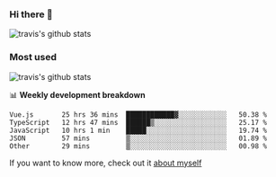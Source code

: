 ### Hi there 👋

<!--
**HondryTravis/HondryTravis** is a ✨ _special_ ✨ repository because its `README.md` (this file) appears on your GitHub profile.

Here are some ideas to get you started:

- 🔭 I’m currently working on ...
- 🌱 I’m currently learning ...
- 👯 I’m looking to collaborate on ...
- 🤔 I’m looking for help with ...
- 💬 Ask me about ...
- 📫 How to reach me: ...
- 😄 Pronouns: ...
- ⚡ Fun fact: ...
-->

![travis's github stats](https://github-readme-stats.vercel.app/api?username=HondryTravis&hide=stars)
### Most used
![travis's github stats](https://github-readme-stats.anuraghazra1.vercel.app/api/top-langs/?username=HondryTravis&layout=compact&hide_title=true)

📊 **Weekly development breakdown**

<!--START_SECTION:waka-->

```text
Vue.js       25 hrs 36 mins  ████████████▓░░░░░░░░░░░░   50.38 %
TypeScript   12 hrs 47 mins  ██████▒░░░░░░░░░░░░░░░░░░   25.17 %
JavaScript   10 hrs 1 min    █████░░░░░░░░░░░░░░░░░░░░   19.74 %
JSON         57 mins         ▒░░░░░░░░░░░░░░░░░░░░░░░░   01.89 %
Other        29 mins         ▒░░░░░░░░░░░░░░░░░░░░░░░░   00.98 %
```

<!--END_SECTION:waka-->

If you want to know more, check out it [about myself](https://hondrytravis.github.io/)
